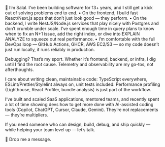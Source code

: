 👋 I’m Salal. I’ve been building software for 13+ years, and I still get a kick out of solving problems end to end.
	•	On the frontend, I build fast React/Next.js apps that don’t just look good — they perform.
	•	On the backend, I write NestJS/Node.js services that play nicely with Postgres and don’t crumble under scale. I’ve spent enough time in query plans to know when to fix an N+1 issue, add the right index, or dive into EXPLAIN ANALYZE to squeeze out real performance.
	•	I’m comfortable with the full DevOps loop — GitHub Actions, GHCR, AWS EC2/S3 — so my code doesn’t just run locally, it runs reliably in production.

Debugging? That’s my sport. Whether it’s frontend, backend, or infra, I dig until I find the root cause. Telemetry and observability are my go-tos, not afterthoughts.

I care about writing clean, maintainable code: TypeScript everywhere, ESLint/Prettier/Stylelint always on, unit tests included. Performance profiling (Lighthouse, React Profiler, bundle analysis) is just part of the workflow.

I’ve built and scaled SaaS applications, mentored teams, and recently spent a lot of time showing devs how to get more done with AI-assisted coding tools (Copilot, ChatGPT, Cursor, Claude, Gemini). They’re not replacements — they’re multipliers.

If you need someone who can design, build, debug, and ship quickly — while helping your team level up — let’s talk.

📩 Drop me a message.
